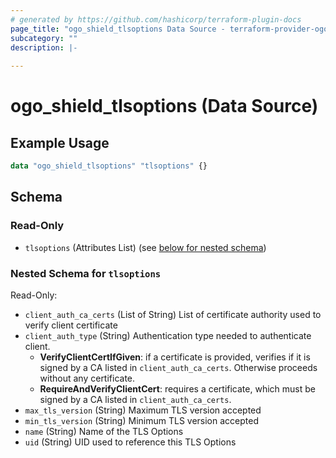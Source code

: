 ```yaml
---
# generated by https://github.com/hashicorp/terraform-plugin-docs
page_title: "ogo_shield_tlsoptions Data Source - terraform-provider-ogo"
subcategory: ""
description: |-
  
---
```


# ogo_shield_tlsoptions (Data Source)



## Example Usage

```terraform
data "ogo_shield_tlsoptions" "tlsoptions" {}
```

<!-- schema generated by tfplugindocs -->
## Schema

### Read-Only

- `tlsoptions` (Attributes List) (see [below for nested schema](#nestedatt--tlsoptions))

<a id="nestedatt--tlsoptions"></a>
### Nested Schema for `tlsoptions`

Read-Only:

- `client_auth_ca_certs` (List of String) List of certificate authority used to verify client certificate
- `client_auth_type` (String) Authentication type needed to authenticate client.
  * **VerifyClientCertIfGiven**: if a certificate is provided, verifies if it is signed by a CA listed in `client_auth_ca_certs`. Otherwise proceeds without any certificate.
  * **RequireAndVerifyClientCert**: requires a certificate, which must be signed by a CA listed in `client_auth_ca_certs`.
- `max_tls_version` (String) Maximum TLS version accepted
- `min_tls_version` (String) Minimum TLS version accepted
- `name` (String) Name of the TLS Options
- `uid` (String) UID used to reference this TLS Options
